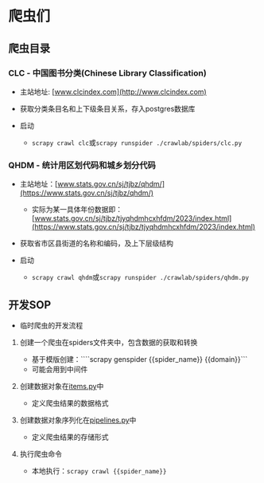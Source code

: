 # 爬虫们

## 爬虫目录

### CLC - 中国图书分类(Chinese Library Classification)
  
* 主站地址: [www.clcindex.com](http://www.clcindex.com)

* 获取分类条目名和上下级条目关系，存入postgres数据库

* 启动
  * ```scrapy crawl clc```或```scrapy runspider ./crawlab/spiders/clc.py```

### QHDM - 统计用区划代码和城乡划分代码

* 主站地址：[www.stats.gov.cn/sj/tjbz/qhdm/](https://www.stats.gov.cn/sj/tjbz/qhdm/)
  
  * 实际为某一具体年份数据即：[www.stats.gov.cn/sj/tjbz/tjyqhdmhcxhfdm/2023/index.html](https://www.stats.gov.cn/sj/tjbz/tjyqhdmhcxhfdm/2023/index.html)
  
* 获取省市区县街道的名称和编码，及上下层级结构

* 启动
  * ```scrapy crawl qhdm```或```scrapy runspider ./crawlab/spiders/qhdm.py```

## 开发SOP

* 临时爬虫的开发流程
  
1. 创建一个爬虫在spiders文件夹中，包含数据的获取和转换
   * 基于模版创建：````scrapy genspider {{spider_name}} {{domain}}```
   * 可能会用到中间件

2. 创建数据对象在[items.py](./crawlab/items.py)中
   * 定义爬虫结果的数据格式

3. 创建数据对象序列化在[pipelines.py](./crawlab/pipelines.py)中
   * 定义爬虫结果的存储形式
  
4. 执行爬虫命令
   * 本地执行：```scrapy crawl {{spider_name}}```

